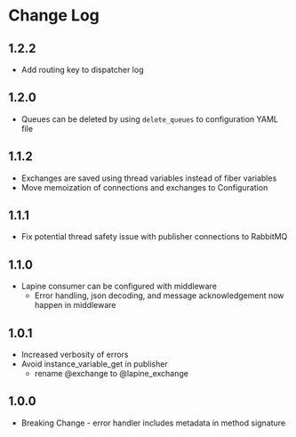Change Log
==========

## 1.2.2

* Add routing key to dispatcher log

## 1.2.0

* Queues can be deleted by using `delete_queues` to configuration YAML file

## 1.1.2

* Exchanges are saved using thread variables instead of fiber variables
* Move memoization of connections and exchanges to Configuration

## 1.1.1

* Fix potential thread safety issue with publisher connections to
  RabbitMQ

## 1.1.0

* Lapine consumer can be configured with middleware
  * Error handling, json decoding, and message acknowledgement now happen in middleware

## 1.0.1

* Increased verbosity of errors
* Avoid instance_variable_get in publisher
  * rename @exchange to @lapine_exchange

## 1.0.0

* Breaking Change - error handler includes metadata in method signature

